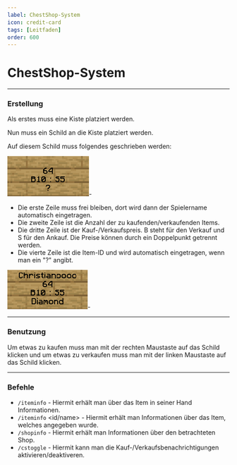 ```yaml
---
label: ChestShop-System
icon: credit-card
tags: [Leitfaden]
order: 600
---
```


# ChestShop-System

---

### Erstellung

Als erstes muss eine Kiste platziert werden. 

Nun muss ein Schild an die Kiste platziert werden.

Auf diesem Schild muss folgendes geschrieben werden:

![](/images/guides/chestshop/chestshop-creation.png)-

- Die erste Zeile muss frei bleiben, dort wird dann der Spielername automatisch eingetragen.
- Die zweite Zeile ist die Anzahl der zu kaufenden/verkaufenden Items.
- Die dritte Zeile ist der Kauf-/Verkaufspreis. B steht für den Verkauf und S für den Ankauf. Die Preise können durch ein Doppelpunkt getrennt werden.
- Die vierte Zeile ist die Item-ID und wird automatisch eingetragen, wenn man ein "?" angibt.

![Ergebnis](/images/guides/chestshop/chestshop-result.png)-

---

### Benutzung

Um etwas zu kaufen muss man mit der rechten Maustaste auf das Schild klicken und um etwas zu verkaufen muss man mit der linken Maustaste auf das Schild klicken.

---

### Befehle

- `/iteminfo` - Hiermit erhält man über das Item in seiner Hand Informationen.
- `/iteminfo` <id/name> - Hiermit erhält man Informationen über das Item, welches angegeben wurde.
- `/shopinfo` - Hiermit erhält man Informationen über den betrachteten Shop.
- `/cstoggle` - Hiermit kann man die Kauf-/Verkaufsbenachrichtigungen aktivieren/deaktiveren.
